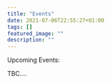 ```yaml
---
title: "Events"
date: 2021-07-06T22:55:27+01:00
tags: []
featured_image: ""
description: ""
---
```

Upcoming Events:

TBC....